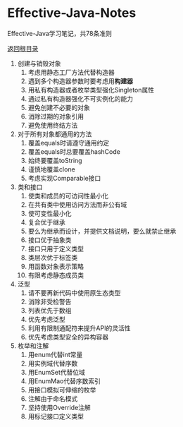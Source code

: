 # Effective-Java-Notes

Effective-Java学习笔记，共78条准则

[返回根目录](/README.md)

1. 创建与销毁对象
   1. 考虑用静态工厂方法代替构造器
   2. 遇到多个构造器参数时要考虑用**构建器**
   3. 用私有构造器或者枚举类型强化Singleton属性
   4. 通过私有构造器强化不可实例化的能力
   5. 避免创建不必要的对象
   6. 消除过期的对象引用
   7. 避免使用终结方法
2. 对于所有对象都通用的方法
   1. 覆盖equals时请遵守通用约定
   2. 覆盖equals时总要覆盖hashCode
   3. 始终要覆盖toString
   4. 谨慎地覆盖clone
   5. 考虑实现Comparable接口
3. 类和接口
   1. 使类和成员的可访问性最小化
   2. 在共有类中使用访问方法而非公有域
   3. 使可变性最小化
   4. 复合优于继承
   5. 要么为继承而设计，并提供文档说明，要么就禁止继承
   6. 接口优于抽象类
   7. 接口只用于定义类型
   8. 类层次优于标签类
   9. 用函数对象表示策略
   10. 有限考虑静态成员类
4. 泛型
   1. 请不要再新代码中使用原生态类型
   2. 消除非受检警告
   3. 列表优先于数组
   4. 优先考虑泛型
   5. 利用有限制通配符来提升API的灵活性
   6. 优先考虑类型安全的异构容器
5. 枚举和注解
   1. 用enum代替int常量
   2. 用实例域代替序数
   3. 用EnumSet代替位域
   4. 用EnumMao代替序数索引
   5. 用接口模拟可伸缩的枚举
   6. 注解由于命名模式
   7. 坚持使用Override注解
   8. 用标记接口定义类型




